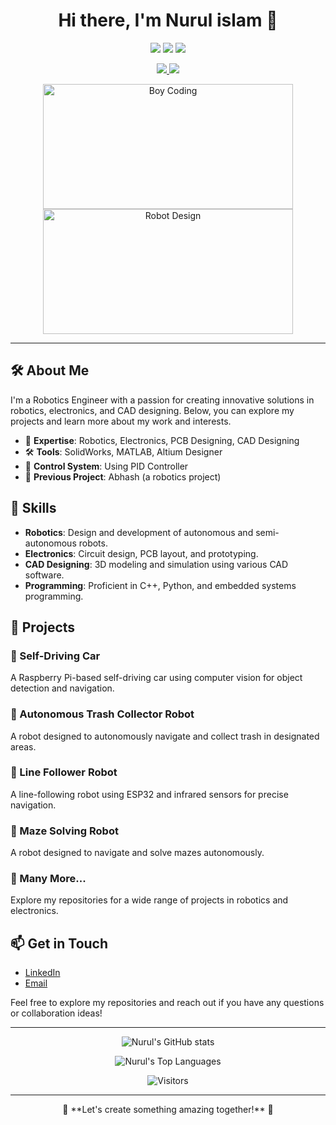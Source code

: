 <h1 align="center">Hi there, I'm Nurul islam 👋</h1>

<p align="center">
  <img src="https://img.shields.io/badge/Robotics-Engineer-blue?style=flat-square" />
  <img src="https://img.shields.io/badge/Electronics-Expert-orange?style=flat-square" />
  <img src="https://img.shields.io/badge/CAD-Designer-green?style=flat-square" />
</p>

<p align="center">
  <a href="https://www.linkedin.com/in/nurulislam21/">
    <img src="https://img.shields.io/badge/LinkedIn-Nurul%20islam-blue?style=flat-square&logo=linkedin" />
  </a>
  <a href="mailto:isnurul.noman@gmail.com">
    <img src="https://img.shields.io/badge/Email-Contact%20Me-red?style=flat-square&logo=gmail" />
  </a>
</p>

<p align="center">
  <img src="https://media.giphy.com/media/13HgwGsXF0aiGY/giphy.gif" width="400" height="200" alt="Boy Coding" />
  <img src="https://media.giphy.com/media/3oEduV4SOS9mmmIOkw/giphy.gif" width="400" height="200" alt="Robot Design" />
</p>

---

## 🛠 About Me

I'm a Robotics Engineer with a passion for creating innovative solutions in robotics, electronics, and CAD designing. Below, you can explore my projects and learn more about my work and interests.

- 🔧 **Expertise**: Robotics, Electronics, PCB Designing, CAD Designing
- 🛠 **Tools**: SolidWorks, MATLAB, Altium Designer
- 📡 **Control System**: Using PID Controller
- 🤖 **Previous Project**: Abhash (a robotics project)

## 🚀 Skills

- **Robotics**: Design and development of autonomous and semi-autonomous robots.
- **Electronics**: Circuit design, PCB layout, and prototyping.
- **CAD Designing**: 3D modeling and simulation using various CAD software.
- **Programming**: Proficient in C++, Python, and embedded systems programming.

## 📂 Projects

### 📌 Self-Driving Car
A Raspberry Pi-based self-driving car using computer vision for object detection and navigation.

### 📌 Autonomous Trash Collector Robot
A robot designed to autonomously navigate and collect trash in designated areas.

### 📌 Line Follower Robot
A line-following robot using ESP32 and infrared sensors for precise navigation.

### 📌 Maze Solving Robot
A robot designed to navigate and solve mazes autonomously.

### 📌 Many More...
Explore my repositories for a wide range of projects in robotics and electronics.

## 📫 Get in Touch

- [LinkedIn](https://www.linkedin.com/in/nurulislam21/)
- [Email](mailto:isnurul.noman@gmail.com)

Feel free to explore my repositories and reach out if you have any questions or collaboration ideas!

---

<p align="center">
  <img src="https://github-readme-stats.vercel.app/api?username=your-username&show_icons=true&theme=radical" alt="Nurul's GitHub stats" />
</p>

<p align="center">
  <img src="https://github-readme-stats.vercel.app/api/top-langs/?username=your-username&layout=compact&theme=radical" alt="Nurul's Top Languages" />
</p>

<p align="center">
  <img src="https://visitor-badge.glitch.me/badge?page_id=your-username.your-repo-name" alt="Visitors">
</p>

---

<p align="center">
  🌟 **Let's create something amazing together!** 🌟
</p>
